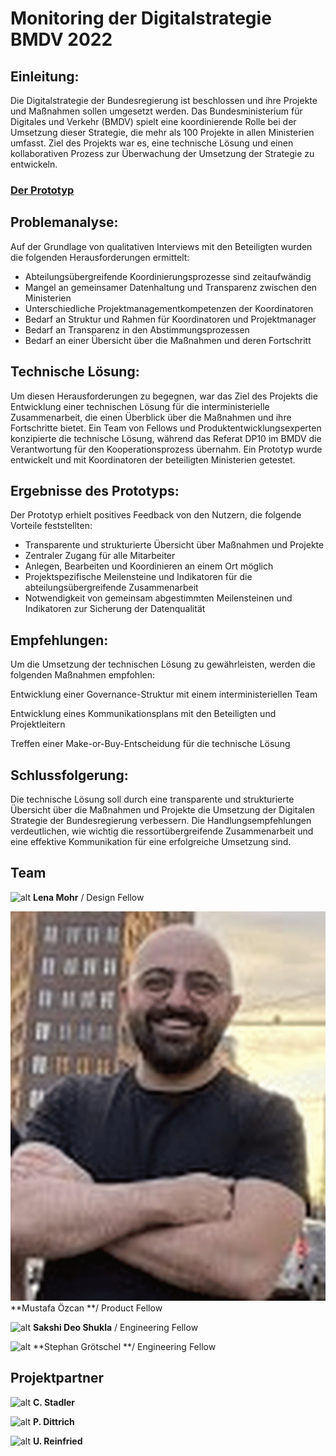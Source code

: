 # **Monitoring der Digitalstrategie BMDV 2022**


## Einleitung:

Die Digitalstrategie der Bundesregierung ist beschlossen und ihre Projekte und Maßnahmen sollen umgesetzt werden. Das Bundesministerium für Digitales und Verkehr (BMDV) spielt eine koordinierende Rolle bei der Umsetzung dieser Strategie, die mehr als 100 Projekte in allen Ministerien umfasst. Ziel des Projekts war es, eine technische Lösung und einen kollaborativen Prozess zur Überwachung der Umsetzung der Strategie zu entwickeln.

### [Der Prototyp](https://www.figma.com/file/IoYpBGuxhiMpDiHYNNUc0L/Prototyp?node-id=2%3A1380&t=WSMTKimoVGLMMIPe-0)

## Problemanalyse:

Auf der Grundlage von qualitativen Interviews mit den Beteiligten wurden die folgenden Herausforderungen ermittelt:



* Abteilungsübergreifende Koordinierungsprozesse sind zeitaufwändig
* Mangel an gemeinsamer Datenhaltung und Transparenz zwischen den Ministerien
* Unterschiedliche Projektmanagementkompetenzen der Koordinatoren
* Bedarf an Struktur und Rahmen für Koordinatoren und Projektmanager
* Bedarf an Transparenz in den Abstimmungsprozessen
* Bedarf an einer Übersicht über die Maßnahmen und deren Fortschritt


## Technische Lösung:

Um diesen Herausforderungen zu begegnen, war das Ziel des Projekts die Entwicklung einer technischen Lösung für die interministerielle Zusammenarbeit, die einen Überblick über die Maßnahmen und ihre Fortschritte bietet. Ein Team von Fellows und Produktentwicklungsexperten konzipierte die technische Lösung, während das Referat DP10 im BMDV die Verantwortung für den Kooperationsprozess übernahm. Ein Prototyp wurde entwickelt und mit Koordinatoren der beteiligten Ministerien getestet.


## Ergebnisse des Prototyps:

Der Prototyp erhielt positives Feedback von den Nutzern, die folgende Vorteile feststellten:



* Transparente und strukturierte Übersicht über Maßnahmen und Projekte
* Zentraler Zugang für alle Mitarbeiter
* Anlegen, Bearbeiten und Koordinieren an einem Ort möglich
* Projektspezifische Meilensteine und Indikatoren für die abteilungsübergreifende Zusammenarbeit
* Notwendigkeit von gemeinsam abgestimmten Meilensteinen und Indikatoren zur Sicherung der Datenqualität


## Empfehlungen:

Um die Umsetzung der technischen Lösung zu gewährleisten, werden die folgenden Maßnahmen empfohlen:

Entwicklung einer Governance-Struktur mit einem interministeriellen Team

Entwicklung eines Kommunikationsplans mit den Beteiligten und Projektleitern

Treffen einer Make-or-Buy-Entscheidung für die technische Lösung


## Schlussfolgerung:

Die technische Lösung soll durch eine transparente und strukturierte Übersicht über die Maßnahmen und Projekte die Umsetzung der Digitalen Strategie der Bundesregierung verbessern. Die Handlungsempfehlungen verdeutlichen, wie wichtig die ressortübergreifende Zusammenarbeit und eine effektive Kommunikation für eine erfolgreiche Umsetzung sind.


## Team

![alt](Lena_Mohr__tech4germany_Final.jpg)
**Lena Mohr** / Design Fellow

![alt](Mustafa_Özcan__tech4germany_Final.jpg)
**Mustafa Özcan **/ Product Fellow

![alt](Sakshi_Shukla__tech4germany_Final.jpg)
**Sakshi Deo Shukla** / Engineering Fellow

![alt](BMDV_UReinfried_Final.jpg)
**Stephan Grötschel **/ Engineering Fellow


## Projektpartner

![alt](BMDV_CStadler_Final.jpg)
**C. Stadler**

![alt](BMDV_PDittrich_Final.jpg)
**P. Dittrich**


![alt](BMDV_UReinfried_Final.jpg)
**U. Reinfried**
